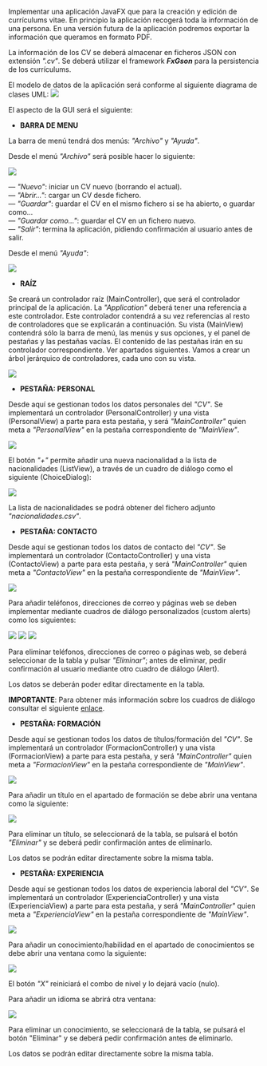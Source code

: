 Implementar una aplicación JavaFX que para la creación y edición de currículums vitae. En principio la aplicación recogerá toda la información de una persona. En una versión futura de la aplicación podremos exportar la información que queramos en formato PDF.

La información de los CV se deberá almacenar en ficheros JSON con extensión *".cv"*. Se deberá utilizar el framework ***FxGson*** para la persistencia de los currículums.

El modelo de datos de la aplicación será conforme al siguiente diagrama de clases UML:
![](RecursosREADME.md/image0.png)

El aspecto de la GUI será el siguiente:

- __BARRA DE MENU__

La barra de menú tendrá dos menús: *"Archivo"* y *"Ayuda"*.

Desde el menú *"Archivo"* será posible hacer lo siguiente:

![](RecursosREADME.md/image1.png)

 — *"Nuevo"*: iniciar un CV nuevo (borrando el actual).     
 — *"Abrir..."*: cargar un CV desde fichero.     
 — *"Guardar"*: guardar el CV en el mismo fichero si se ha abierto, o guardar como...    
 — *"Guardar como..."*: guardar el CV en un fichero nuevo.      
 — *"Salir"*: termina la aplicación, pidiendo confirmación al usuario antes de salir.     

Desde el menú *"Ayuda"*:

![](RecursosREADME.md/image2.png)

- __RAÍZ__

Se creará un controlador raíz (MainController), que será el controlador principal de la aplicación. La *"Application"* deberá tener una referencia a este controlador. Este controlador contendrá a su vez referencias al resto de controladores que se explicarán a continuación. Su vista (MainView) contendrá sólo la barra de menú, las menús y sus opciones, y el panel de pestañas y las pestañas vacías. El contenido de las pestañas irán en su controlador correspondiente. Ver apartados siguientes. Vamos a crear un árbol jerárquico de controladores, cada uno con su vista.

![](RecursosREADME.md/image3.png)

- __PESTAÑA: PERSONAL__

Desde aquí se gestionan todos los datos personales del *"CV"*. Se implementará un controlador (PersonalController) y una vista (PersonalView) a parte para esta pestaña, y será *"MainController"* quien meta a *"PersonalView"* en la pestaña correspondiente de *"MainView"*.

![](RecursosREADME.md/image4.png)

El botón *"+"* permite añadir una nueva nacionalidad a la lista de nacionalidades (ListView), a través de un cuadro de diálogo como el siguiente (ChoiceDialog):

![](RecursosREADME.md/image5.png)

La lista de nacionalidades se podrá obtener del fichero adjunto *"nacionalidades.csv"*.

- __PESTAÑA: CONTACTO__

Desde aquí se gestionan todos los datos de contacto del *"CV"*. Se implementará un controlador (ContactoController) y una vista (ContactoView) a parte para esta pestaña, y será *"MainController"* quien meta a *"ContactoView"* en la pestaña correspondiente de *"MainView"*.

![](RecursosREADME.md/image6.png)

Para añadir teléfonos, direcciones de correo y páginas web se deben implementar mediante cuadros de diálogo personalizados (custom alerts) como los siguientes:

![](RecursosREADME.md/image7.png) ![](RecursosREADME.md/image8.png) ![](RecursosREADME.md/image9.png)

Para eliminar teléfonos, direcciones de correo o páginas web, se deberá seleccionar de la tabla y pulsar *"Eliminar"*; antes de eliminar, pedir confirmación al usuario mediante otro cuadro de diálogo (Alert).

Los datos se deberán poder editar directamente en la tabla.

**IMPORTANTE**: Para obtener más información sobre los cuadros de diálogo consultar el siguiente [enlace](https://code.makery.ch/blog/javafx-dialogs-official/).

- __PESTAÑA: FORMACIÓN__

Desde aquí se gestionan todos los datos de títulos/formación del *"CV"*. Se implementará un controlador (FormacionController) y una vista (FormacionView) a parte para esta pestaña, y será *"MainController"* quien meta a *"FormacionView"* en la pestaña correspondiente de *"MainView"*.

![](RecursosREADME.md/image10.png)

Para añadir un título en el apartado de formación se debe abrir una ventana como la siguiente:

![](RecursosREADME.md/image11.png)

Para eliminar un título, se seleccionará de la tabla, se pulsará el botón *"Eliminar"* y se deberá pedir confirmación antes de eliminarlo.

Los datos se podrán editar directamente sobre la misma tabla.

- __PESTAÑA: EXPERIENCIA__

Desde aquí se gestionan todos los datos de experiencia laboral del *"CV"*. Se implementará un controlador (ExperienciaController) y una vista (ExperienciaView) a parte para esta pestaña, y será *"MainController"* quien meta a *"ExperienciaView"* en la pestaña correspondiente de *"MainView"*.

![](RecursosREADME.md/image12.png)

Para añadir un conocimiento/habilidad en el apartado de conocimientos se debe abrir una ventana como la siguiente:

![](RecursosREADME.md/image13.png)

El botón *"X"* reiniciará el combo de nivel y lo dejará vacío (nulo).

Para añadir un idioma se abrirá otra ventana:

![](RecursosREADME.md/image14.png)

Para eliminar un conocimiento, se seleccionará de la tabla, se pulsará el botón "Eliminar" y se deberá pedir confirmación antes de eliminarlo.

Los datos se podrán editar directamente sobre la misma tabla.
